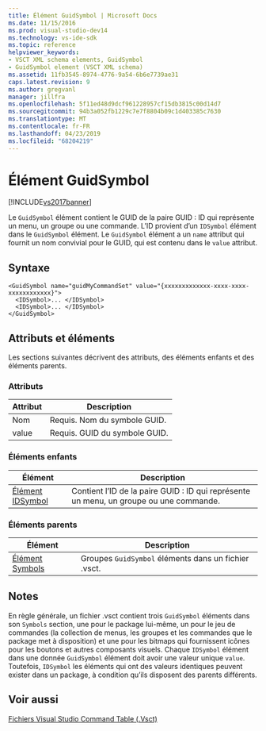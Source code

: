 ```yaml
---
title: Élément GuidSymbol | Microsoft Docs
ms.date: 11/15/2016
ms.prod: visual-studio-dev14
ms.technology: vs-ide-sdk
ms.topic: reference
helpviewer_keywords:
- VSCT XML schema elements, GuidSymbol
- GuidSymbol element (VSCT XML schema)
ms.assetid: 11fb3545-8974-4776-9a54-6b6e7739ae31
caps.latest.revision: 9
ms.author: gregvanl
manager: jillfra
ms.openlocfilehash: 5f11ed48d9dcf961228957cf15db3815c00d14d7
ms.sourcegitcommit: 94b3a052fb1229c7e7f8804b09c1d403385c7630
ms.translationtype: MT
ms.contentlocale: fr-FR
ms.lasthandoff: 04/23/2019
ms.locfileid: "68204219"
---
```

# <a name="guidsymbol-element"></a>Élément GuidSymbol
[!INCLUDE[vs2017banner](../includes/vs2017banner.md)]

Le `GuidSymbol` élément contient le GUID de la paire GUID : ID qui représente un menu, un groupe ou une commande. L’ID provient d’un `IDSymbol` élément dans le `GuidSymbol` élément. Le `GuidSymbol` élément a un `name` attribut qui fournit un nom convivial pour le GUID, qui est contenu dans le `value` attribut.  
  
## <a name="syntax"></a>Syntaxe  
  
```  
<GuidSymbol name="guidMyCommandSet" value="{xxxxxxxxxxxxx-xxxx-xxxx-xxxxxxxxxxxx}">  
  <IDSymbol>... </IDSymbol>  
  <IDSymbol>... </IDSymbol>  
</GuidSymbol>  
```  
  
## <a name="attributes-and-elements"></a>Attributs et éléments  
 Les sections suivantes décrivent des attributs, des éléments enfants et des éléments parents.  
  
### <a name="attributes"></a>Attributs  
  
|Attribut|Description|  
|---------------|-----------------|  
|Nom|Requis. Nom du symbole GUID.|  
|value|Requis. GUID du symbole GUID.|  
  
### <a name="child-elements"></a>Éléments enfants  
  
|Élément|Description|  
|-------------|-----------------|  
|[Élément IDSymbol](../extensibility/idsymbol-element.md)|Contient l’ID de la paire GUID : ID qui représente un menu, un groupe ou une commande.|  
  
### <a name="parent-elements"></a>Éléments parents  
  
|Élément|Description|  
|-------------|-----------------|  
|[Élément Symbols](../extensibility/symbols-element.md)|Groupes `GuidSymbol` éléments dans un fichier .vsct.|  
  
## <a name="remarks"></a>Notes  
 En règle générale, un fichier .vsct contient trois `GuidSymbol` éléments dans son `Symbols` section, une pour le package lui-même, un pour le jeu de commandes (la collection de menus, les groupes et les commandes que le package met à disposition) et une pour les bitmaps qui fournissent icônes pour les boutons et autres composants visuels. Chaque `IDSymbol` élément dans une donnée `GuidSymbol` élément doit avoir une valeur unique `value`. Toutefois, `IDSymbol` les éléments qui ont des valeurs identiques peuvent exister dans un package, à condition qu’ils disposent des parents différents.  
  
## <a name="see-also"></a>Voir aussi  
 [Fichiers Visual Studio Command Table (.Vsct)](../extensibility/internals/visual-studio-command-table-dot-vsct-files.md)
